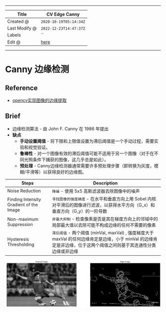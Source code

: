 -----

| Title         | CV Edge Canny                                         |
| ------------- | ----------------------------------------------------- |
| Created @     | `2020-10-19T05:14:34Z`                                |
| Last Modify @ | `2022-12-23T14:47:37Z`                                |
| Labels        | \`\`                                                  |
| Edit @        | [here](https://github.com/junxnone/aiwiki/issues/101) |

-----

# Canny 边缘检测

## Reference

  - [opencv实现图像的边缘提取](https://blog.csdn.net/weixin_43900597/article/details/104793553)

## Brief

  - 边缘检测算法 - 由 John F. Canny 在 1986 年提出
  - **缺点**
      - **手动设置阈值** - 将下限和上限值设置为滞后阈值是一个手动过程，需要实验和视觉验证。
      - **鲁棒性** - 对一个图像有效的滞后阈值可能不适用于另一个图像（对于在不同光照条件下捕获的图像，这几乎总是如此）。
      - **预处理** - Canny边缘检测器通常需要许多预处理步骤（即转换为灰度，模糊/平滑等）以获得良好的边缘图。

| Steps                                   | Description                                                                                            |
| --------------------------------------- | ------------------------------------------------------------------------------------------------------ |
| Noise Reduction                         | `降噪` - 使用 5x5 高斯滤波器去除图像中的噪声                                                                            |
| Finding Intensity Gradient of the Image | `寻找图像的强度梯度` - 在水平和垂直方向上用 Sobel 内核对平滑后的图像进行滤波，以获得水平方向（G\_x）和垂直方向（G\_y）的一阶导数                             |
| Non-maximum Suppression                 | `非最大抑制` - 检查像素是否是其在梯度方向上的邻域中的局部最大值以去除可能不构成边缘的任何不需要的像素                                                  |
| Hysteresis Thresholding                 | `滞后阈值` - 两个阈值 (minVal, maxVal) , 强度梯度大于 maxVal 的任何边缘肯定是边缘，小于 minVal 的边缘肯定是非边缘，位于这两个阈值之间则基于其连通性分类边缘或非边缘 |

![image](media/aa4e0f60d7e0ca66b7aca72530e51f3d7e3153fb.png)
